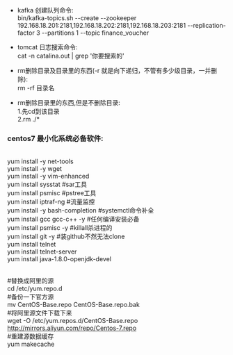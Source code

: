 - kafka 创建队列命令:<br>
bin/kafka-topics.sh --create --zookeeper 192.168.18.201:2181,192.168.18.202:2181,192.168.18.203:2181 --replication-factor 3 --partitions 1 --topic finance_voucher

- tomcat 日志搜索命令:<br>
cat -n catalina.out | grep '你要搜索的'

- rm删除目录及目录里的东西(-r 就是向下递归，不管有多少级目录，一并删除):<br>
rm -rf 目录名

- rm删除目录里的东西,但是不删除目录:<br>
1.先cd到该目录<br>
2.rm ./*<br>

### centos7 最小化系统必备软件:
<br>yum install -y net-tools
<br>yum install -y wget
<br>yum install -y vim-enhanced
<br>yum install sysstat #sar工具
<br>yum install psmisc #pstree工具
<br>yum install iptraf-ng #流量监控
<br>yum install -y bash-completion #systemctl命令补全
<br>yum install gcc gcc-c++ -y  #任何编译安装必备
<br>yum install psmisc -y    #killall杀进程的
<br>yum install git -y #装github不然无法clone
<br>yum install telnet
<br>yum install telnet-server
<br>yum install java-1.8.0-openjdk-devel

<br>#替换成阿里的源
<br>cd /etc/yum.repo.d
<br>#备份一下官方源
<br>mv CentOS-Base.repo CentOS-Base.repo.bak
<br>#将阿里源文件下载下来
<br>wget -O /etc/yum.repos.d/CentOS-Base.repo http://mirrors.aliyun.com/repo/Centos-7.repo
<br>#重建源数据缓存
<br>yum makecache


